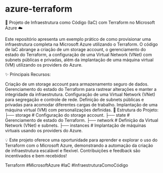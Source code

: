 # azure-terraform
🚀 Projeto de Infraestrutura como Código (IaC) com Terraform no Microsoft Azure ☁️

Este repositório apresenta um exemplo prático de como provisionar uma infraestrutura completa na Microsoft Azure utilizando o Terraform. O código de IaC abrange a criação de um storage account, o gerenciamento do estado do Terraform, a configuração de uma Virtual Network (VNet) com subnets públicas e privadas, além da implantação de uma máquina virtual (VM) utilizando os providers do Azure.

✨ Principais Recursos:

Criação de um storage account para armazenamento seguro de dados.
Gerenciamento do estado do Terraform para rastrear alterações e manter a integridade da infraestrutura.
Configuração de uma Virtual Network (VNet) para segregação e controle de rede.
Definição de subnets públicas e privadas para acomodar diferentes cargas de trabalho.
Implantação de uma máquina virtual (VM) com personalizações definidas.
📂 Estrutura do Projeto:
├── storage # Configuração do storage account.
├── state # Gerenciamento de estado do Terraform.
├── network # Definição da Virtual Network (VNet) e subnets.
├── instances # Implantação de máquinas virtuais usando os providers do Azure.

💡 Este projeto oferece uma oportunidade para aprender e explorar o uso do Terraform com o Microsoft Azure, demonstrando a automação da criação de infraestrutura escalável e flexível. Contribuições e feedback são incentivados e bem recebidos!

Terraform #MicrosoftAzure #IaC #InfraestruturaComoCódigo
